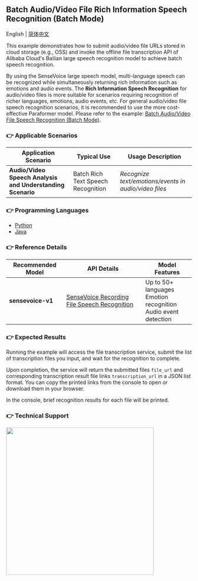 ## Batch Audio/Video File Rich Information Speech Recognition (Batch Mode)

English | [简体中文](./README.md)

This example demonstrates how to submit audio/video file URLs stored in cloud storage (e.g., OSS) and invoke the offline file transcription API of Alibaba Cloud's Bailian large speech recognition model to achieve batch speech recognition.

By using the SenseVoice large speech model, multi-language speech can be recognized while simultaneously returning rich information such as emotions and audio events. The **Rich Information Speech Recognition** for audio/video files is more suitable for scenarios requiring recognition of richer languages, emotions, audio events, etc. For general audio/video file speech recognition scenarios, it is recommended to use the more cost-effective Paraformer model. Please refer to the example: [Batch Audio/Video File Speech Recognition (Batch Mode)](../recognize_speech_from_files_by_batch_mode/).

### :point_right: Applicable Scenarios

| Application Scenario           | Typical Use | Usage Description                 |
|----------------| ----- |----------------------|
| **Audio/Video Speech Analysis and Understanding Scenario**   | Batch Rich Text Speech Recognition | *Recognize text/emotions/events in audio/video files* |


### :point_right: Programming Languages
- [Python](./python)
- [Java](./java)

### :point_right: Reference Details

| Recommended Model | API Details  | Model Features                              |
| ----- |--------------------------|-----------------------------------|
| **sensevoice-v1** | [SenseVoice Recording File Speech Recognition](https://help.aliyun.com/zh/model-studio/developer-reference/sensevoice-api) | Up to 50+ languages <br/> Emotion recognition <br/> Audio event detection |

### :point_right: Expected Results
Running the example will access the file transcription service, submit the list of transcription files you input, and wait for the recognition to complete.

Upon completion, the service will return the submitted files ```file_url``` and corresponding transcription result file links ```transcription_url``` in a JSON list format. You can copy the printed links from the console to open or download them in your browser.

In the console, brief recognition results for each file will be printed.

### :point_right: Technical Support
<img src="https://dashscope.oss-cn-beijing.aliyuncs.com/samples/audio/group-en.png" width="400"/>
